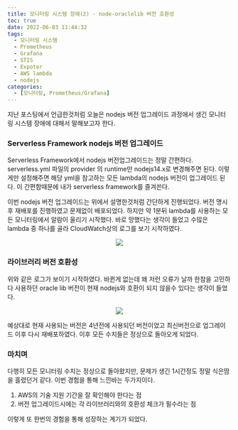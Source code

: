 ```yaml
---
title: 모니터링 시스템 장애(2) - node-oraclelib 버전 호환성
toc: true
date: 2022-06-03 11:44:32
tags:  
  - 모니터링 시스템
  - Prometheus
  - Grafana
  - STIS
  - Expoter
  - AWS lambda
  - nodejs
categories:
  - [모니터링, Prometheus/Grafana]
---
```

지난 포스팅에서 언급한것처럼 오늘은 nodejs 버전 업그레이드 과정에서 생긴 모니터링 시스템 장애에 대해서 말해보고자 한다.

<!-- more -->

### **Serverless Framework nodejs 버전 업그레이드**
Serverless Framework에서 nodejs 버전업그레이드는 정말 간편하다. serverless.yml 파일의 provider 의 runtime만 nodejs14.x로 변경해주면 된다. 이렇게만 설정해주면 해당 yml을 참고하는 모든 lambda의 nodejs 버전이 업그레이드 된다. 이 간편함때문에 내가 serverless framework를 즐겨쓴다.

이번 nodejs 버전 업그레이드는 위에서 설명한것처럼 간단하게 진행되었다. 버전 명시후 재배포를 진행하였고 문제없이 배포되었다. 하지만 약 1분뒤 lambda를 사용하는 모든 모니터링에서 알람이 울리기 시작했다. 바로 망했다는 생각이 들었고 수많은 lambda 중 하나를 골라 CloudWatch상의 로그를 보기 시작하였다.

<center><img src="/post_images/monitoring/oraclelib_error.png"></center>

### **라이브러리 버전 호환성**
위와 같은 로그가 보이기 시작하였다. 바뀐게 없는데 왜 저런 오류가 날까 한참을 고민하다 사용하던 oracle lib 버전이 현재 nodejs와 호환이 되지 않을수 있다는 생각이 들었다.

<center><img src="/post_images/monitoring/oraclelib_version.png"></center>

예상대로 현재 사용되는 버전은 4년전에 사용되던 버전이었고 최신버전으로 업그레이드 이후 다시 재배포하였다. 이후 모든 수치들은 정상으로 돌아오게 되었다.

### **마치며**
다행히 모든 모니터링 수치는 정상으로 돌아왔지만, 문제가 생긴 1시간정도 정말 식은땀을 흘렸던거 같다. 이번 경험을 통해 느낀바는 두가지이다.

1. AWS의 기술 지원 기간을 잘 확인해야 한다는 점
2. 버전 업그레이드시에는 각 라이브러리와의 호환성 체크가 필수라는 점

이렇게 또 한번의 경험을 통해 성장하는 계기가 되었다.